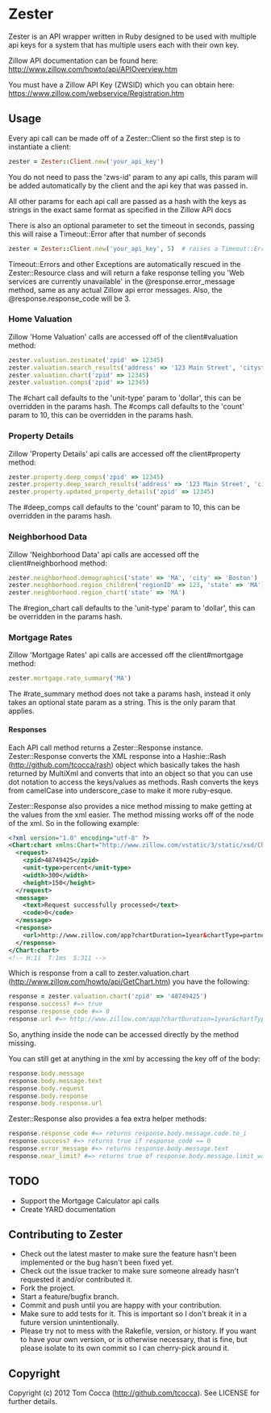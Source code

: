 # Zester

Zester is an API wrapper written in Ruby designed to be used with multiple api keys for a system that has multiple users each with their own key.

Zillow API documentation can be found here: http://www.zillow.com/howto/api/APIOverview.htm

You must have a Zillow API Key (ZWSID) which you can obtain here:  https://www.zillow.com/webservice/Registration.htm

## Usage

Every api call can be made off of a Zester::Client so the first step is to instantiate a client:

```ruby
zester = Zester::Client.new('your_api_key')
```

You do not need to pass the 'zws-id' param to any api calls, this param will be added automatically by the client and the api key that was passed in.

All other params for each api call are passed as a hash with the keys as strings in the exact same format as specified in the Zillow API docs

There is also an optional parameter to set the timeout in seconds, passing this will raise a Timeout::Error after that number of seconds

```ruby
zester = Zester::Client.new('your_api_key', 5)  # raises a Timeout::Error after 5 seconds with no response
```

Timeout::Errors and other Exceptions are automatically rescued in the Zester::Resource class and will return a 
fake response telling you 'Web services are currently unavailable' in the @response.error_message method, same as any actual Zillow api error messages.
Also, the @response.response_code will be 3.

### Home Valuation

Zillow 'Home Valuation' calls are accessed off of the client#valuation method:

```ruby
zester.valuation.zestimate('zpid' => 12345)
zester.valuation.search_results('address' => '123 Main Street', 'citystatezip' => 'Boston, MA')
zester.valuation.chart('zpid' => 12345)
zester.valuation.comps('zpid' => 12345)
```

The #chart call defaults to the 'unit-type' param to 'dollar', this can be overridden in the params hash.
The #comps call defaults to the 'count' param to 10, this can be overridden in the params hash.

### Property Details

Zillow 'Property Details' api calls are accessed off the client#property method:

```ruby
zester.property.deep_comps('zpid' => 12345)
zester.property.deep_search_results('address' => '123 Main Street', 'citystatezip' => 'Boston, MA')
zester.property.updated_property_details('zpid' => 12345)
```

The #deep_comps call defaults to the 'count' param to 10, this can be overridden in the params hash.

### Neighborhood Data

Zillow 'Neighborhood Data' api calls are accessed off the client#neighborhood method:

```ruby
zester.neighborhood.demographics('state' => 'MA', 'city' => 'Boston')
zester.neighborhood.region_children('regionID' => 123, 'state' => 'MA')
zester.neighborhood.region_chart('state' => 'MA')
```

The #region_chart call defaults to the 'unit-type' param to 'dollar', this can be overridden in the params hash.

### Mortgage Rates

Zillow 'Mortgage Rates' api calls are accessed off the client#mortgage method:

```ruby
zester.mortgage.rate_summary('MA')
```

The #rate_summary method does not take a params hash, instead it only takes an optional state param as a string.  This is the only param that applies.

#### Responses

Each API call method returns a Zester::Response instance.  Zester::Response converts the XML response into a Hashie::Rash (http://github.com/tcocca/rash) object which basically takes the hash returned by MultiXml and converts that into an object so that you can use dot notation to access the keys/values as methods.  Rash converts the keys from camelCase into underscore_case to make it more ruby-esque.

Zester::Response also provides a nice method missing to make getting at the values from the xml easier.  The method missing works off of the <response> node of the xml.  So in the following example:

```xml
<?xml version="1.0" encoding="utf-8" ?> 
<Chart:chart xmlns:Chart="http://www.zillow.com/vstatic/3/static/xsd/Chart.xsd">
  <request>
    <zpid>48749425</zpid> 
    <unit-type>percent</unit-type> 
    <width>300</width> 
    <height>150</height> 
  </request>
  <message>
    <text>Request successfully processed</text> 
    <code>0</code> 
  </message>
  <response>
    <url>http://www.zillow.com/app?chartDuration=1year&chartType=partner&height=150&page=webservice%2FGetChart&service=chart&showPercent=true&width=300&zpid=48749425</url> 
  </response>
</Chart:chart>
<!-- H:11  T:1ms  S:311 --> 
``` 

Which is response from a call to zester.valuation.chart (http://www.zillow.com/howto/api/GetChart.htm) you have the following:

```ruby
response = zester.valuation.chart('zpid' => '48749425')
response.success? #=> true
response.response_code #=> 0
response.url #=> http://www.zillow.com/app?chartDuration=1year&chartType=partner&height=150&page=webservice%2FGetChart&service=chart&showPercent=true&width=300&zpid=48749425
```

So, anything inside the <response> node can be accessed directly by the method missing.

You can still get at anything in the xml by accessing the key off of the body:

```ruby
response.body.message
response.body.message.text
response.body.request
response.body.response
response.body.response.url
```

Zester::Response also provides a fea extra helper methods:

```ruby
response.response_code #=> returns response.body.message.code.to_i
response.success? #=> returns true if response_code == 0
response.error_message #=> returns response.body.message.text
response.near_limit? #=> returns true of response.body.message.limit_warning == 'true'
```

## TODO

* Support the Mortgage Calculator api calls
* Create YARD documentation

## Contributing to Zester
 
* Check out the latest master to make sure the feature hasn't been implemented or the bug hasn't been fixed yet.
* Check out the issue tracker to make sure someone already hasn't requested it and/or contributed it.
* Fork the project.
* Start a feature/bugfix branch.
* Commit and push until you are happy with your contribution.
* Make sure to add tests for it. This is important so I don't break it in a future version unintentionally.
* Please try not to mess with the Rakefile, version, or history. If you want to have your own version, or is otherwise necessary, that is fine, but please isolate to its own commit so I can cherry-pick around it.

## Copyright

Copyright (c) 2012 Tom Cocca (http://github.com/tcocca). See LICENSE for further details.